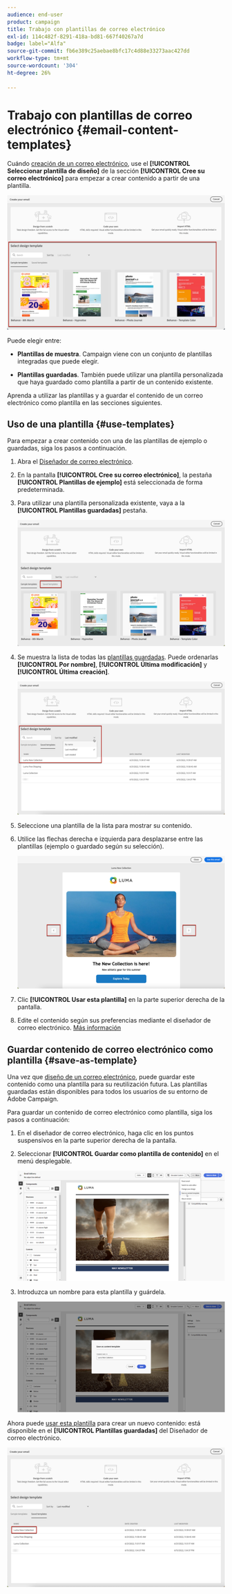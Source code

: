 ```yaml
---
audience: end-user
product: campaign
title: Trabajo con plantillas de correo electrónico
exl-id: 114c482f-8291-418a-bd81-667f40267a7d
badge: label="Alfa"
source-git-commit: fb6e389c25aebae8bfc17c4d88e33273aac427dd
workflow-type: tm+mt
source-wordcount: '304'
ht-degree: 26%

---
```


# Trabajo con plantillas de correo electrónico {#email-content-templates}

Cuándo [creación de un correo electrónico](../email/create-email.md), use el **[!UICONTROL Seleccionar plantilla de diseño]** de la sección **[!UICONTROL Cree su correo electrónico]** para empezar a crear contenido a partir de una plantilla.

![](assets/email_designer-templates.png)

Puede elegir entre:

* **Plantillas de muestra**. Campaign viene con un conjunto de plantillas integradas que puede elegir.

* **Plantillas guardadas**. También puede utilizar una plantilla personalizada que haya guardado como plantilla a partir de un contenido existente.

Aprenda a utilizar las plantillas y a guardar el contenido de un correo electrónico como plantilla en las secciones siguientes.

## Uso de una plantilla {#use-templates}

Para empezar a crear contenido con una de las plantillas de ejemplo o guardadas, siga los pasos a continuación.

1. Abra el [Diseñador de correo electrónico](create-email-content.md).

1. En la pantalla **[!UICONTROL Cree su correo electrónico]**, la pestaña **[!UICONTROL Plantillas de ejemplo]** está seleccionada de forma predeterminada.

1. Para utilizar una plantilla personalizada existente, vaya a la **[!UICONTROL Plantillas guardadas]** pestaña.

   ![](assets/email_designer-saved-templates-tab.png)

1. Se muestra la lista de todas las [plantillas guardadas](#save-as-template). Puede ordenarlas **[!UICONTROL Por nombre]**, **[!UICONTROL Última modificación]** y **[!UICONTROL Última creación]**.

   ![](assets/email_designer-saved-templates.png)

1. Seleccione una plantilla de la lista para mostrar su contenido.

1. Utilice las flechas derecha e izquierda para desplazarse entre las plantillas (ejemplo o guardado según su selección).

   ![](assets/email_designer-saved-templates-navigate.png)

1. Clic **[!UICONTROL Usar esta plantilla]** en la parte superior derecha de la pantalla.

1. Edite el contenido según sus preferencias mediante el diseñador de correo electrónico. [Más información](create-email-content.md)

## Guardar contenido de correo electrónico como plantilla {#save-as-template}

Una vez que [diseño de un correo electrónico](create-email-content.md), puede guardar este contenido como una plantilla para su reutilización futura. Las plantillas guardadas están disponibles para todos los usuarios de su entorno de Adobe Campaign.

Para guardar un contenido de correo electrónico como plantilla, siga los pasos a continuación:

1. En el diseñador de correo electrónico, haga clic en los puntos suspensivos en la parte superior derecha de la pantalla.

1. Seleccionar **[!UICONTROL Guardar como plantilla de contenido]** en el menú desplegable.

   ![](assets/email_designer-save-template.png)

1. Introduzca un nombre para esta plantilla y guárdela.

   ![](assets/email_designer-template-name.png)

Ahora puede [usar esta plantilla](#use-templates) para crear un nuevo contenido: está disponible en el **[!UICONTROL Plantillas guardadas]** del Diseñador de correo electrónico.

![](assets/email_designer-saved-template.png)
